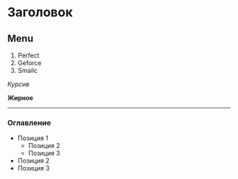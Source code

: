 # Заголовок 
## Menu
1. Perfect
2. Geforce
3. Smailc

*Курсив*

**Жирное**

---
### Оглавление 
* Позиция 1
    * Позиция 2
    * Позиция 3
* Позиция 2 
* Позиция 3










